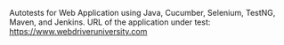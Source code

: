 Autotests for Web Application using Java, Cucumber, Selenium, TestNG, Maven, and Jenkins.
URL of the application under test:
https://www.webdriveruniversity.com

 
